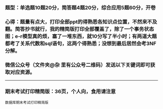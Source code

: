 ### 题型：单选题10题20分，简答题4题20分，综合应用5题60分，开卷
### 心得：题量有点大，打印全部ppt的得熟悉各知识点位置，不然来不及翻。简答抄书就行，我的精简版打印全部覆盖了，除了一个事务状态图；e-r模型真的烦，塞了一堆东西，就10分写了半小时；有两道大题都考了关系代数和sql语句，这两个得熟悉；没想到最后居然会考3NF分解。
### 微信公众号（文件夹@杂 里有公众号二维码）发送以下关键词即可获取对应资源。
***
### 期末考试打印精简版：36页，个人向，食用请注意
    数据库期末考试打印精简版